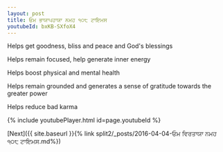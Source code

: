```yaml
---
layout: post
title: ਓਮ ਭਾਯਾਪਹਾਯਾ ਨਮਹ ੧੦੮ ਟਾਇਮਸ
youtubeId: bxKB-SXfoX4
---
```

 
 
Helps get goodness, bliss and peace and God's blessings
 
Helps remain focused, help generate inner energy 
 
Helps boost physical and mental health 
 
Helps remain grounded and generates a sense of gratitude towards the greater power 
 
Helps reduce bad karma
 
 
 
 


{% include youtubePlayer.html id=page.youtubeId %}
 
[Next]({{ site.baseurl }}{% link  split2/_posts/2016-04-04-ਓਮ ਵਿਰਤਾਯਾ ਨਮਹ ੧੦੮ ਟਾਇਮਸ.md%})
 
